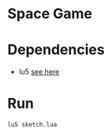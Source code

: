 # Space Game

# Dependencies

* lu5 [see here](https://matiasvlevi.github.io/lu5)

# Run

```
lu5 sketch.lua
```